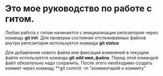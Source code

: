 # Это мое руководство по работе с гитом.


Любая работа с гитом начинается с инициализации репозитория через команду **git init**.
Для проверки состояния отслеживаемых файлов внутри репозитория используется команда **git status**

Для добавления нового файла или фиксации изменений в текущем файле используется команда **git add имя_файла**. Перед этой командой файл обязательно надо сохранить. После этого необходимо создать коммит через команду **git commit -m "комментарий к коммиту"
